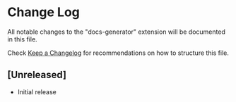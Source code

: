 # Change Log

All notable changes to the "docs-generator" extension will be documented in this file.

Check [Keep a Changelog](http://keepachangelog.com/) for recommendations on how to structure this file.

## [Unreleased]

- Initial release